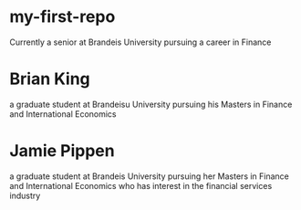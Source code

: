 # my-first-repo
Currently a senior at Brandeis University pursuing a career in Finance
# Brian King
a graduate student at Brandeisu University pursuing his Masters in Finance and International Economics
# Jamie Pippen
a graduate student at Brandeis University pursuing her Masters in Finance and International Economics who has interest in the financial services industry
